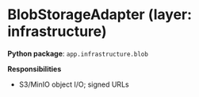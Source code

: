 # BlobStorageAdapter (layer: infrastructure)

**Python package**: `app.infrastructure.blob`

**Responsibilities**

- S3/MinIO object I/O; signed URLs

